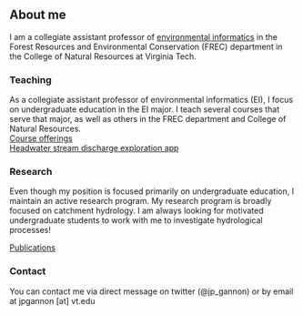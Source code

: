 ## About me

I am a collegiate assistant professor of [environmental informatics](https://vt.edu/academics/majors/environmental-informatics.html) in the Forest Resources and Environmental Conservation (FREC) department in the College of Natural Resources at Virginia Tech. 

### Teaching

As a collegiate assistant professor of environmental informatics (EI), I focus on undergraduate education in the EI major. I teach several courses that serve that major, as well as others in the FREC department and College of Natural Resources.  
  [Course offerings](./teaching.md)  
  [Headwater stream discharge exploration app](https://wcu-hydro.shinyapps.io/GribbleGap_Discharge/)  

### Research

Even though my position is focused primarily on undergraduate education, I maintain an active research program. My research program is broadly focused on catchment hydrology. I am always looking for motivated undergraduate students to work with me to investigate hydrological processes!  
  
[Publications](https://scholar.google.com/citations?user=RASISwIAAAAJ&hl=en)


### Contact

You can contact me via direct message on twitter (@jp_gannon) or by email at jpgannon [at] vt.edu
